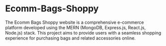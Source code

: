 # Ecomm-Bags-Shoppy
The Ecomm Bags Shoppy website is a comprehensive e-commerce platform developed using the MERN (MongoDB, Express.js, React.js, Node.js) stack. This project aims to provide users with a seamless shopping experience for purchasing bags and related accessories online.
